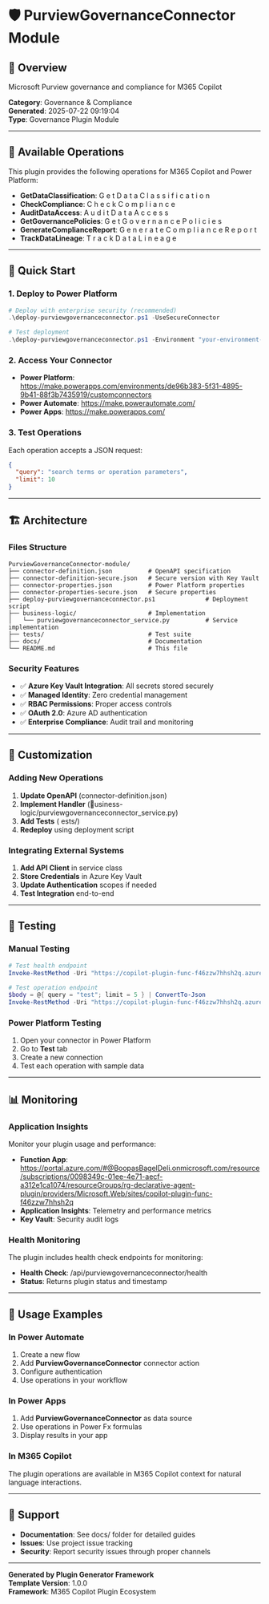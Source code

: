 # 🛡️ PurviewGovernanceConnector Module

## 🎯 Overview

Microsoft Purview governance and compliance for M365 Copilot

**Category**: Governance & Compliance  
**Generated**: 2025-07-22 09:19:04  
**Type**: Governance Plugin Module  

---

## 🔌 Available Operations

This plugin provides the following operations for M365 Copilot and Power Platform:
- **GetDataClassification**: G e t D a t a C l a s s i f i c a t i o n
- **CheckCompliance**: C h e c k C o m p l i a n c e
- **AuditDataAccess**: A u d i t D a t a A c c e s s
- **GetGovernancePolicies**: G e t G o v e r n a n c e P o l i c i e s
- **GenerateComplianceReport**: G e n e r a t e C o m p l i a n c e R e p o r t
- **TrackDataLineage**: T r a c k D a t a L i n e a g e

---

## 🚀 Quick Start

### 1. Deploy to Power Platform

```powershell
# Deploy with enterprise security (recommended)
.\deploy-purviewgovernanceconnector.ps1 -UseSecureConnector

# Test deployment
.\deploy-purviewgovernanceconnector.ps1 -Environment "your-environment-id"
```

### 2. Access Your Connector

- **Power Platform**: https://make.powerapps.com/environments/de96b383-5f31-4895-9b41-88f3b7435919/customconnectors
- **Power Automate**: https://make.powerautomate.com/
- **Power Apps**: https://make.powerapps.com/

### 3. Test Operations

Each operation accepts a JSON request:

```json
{
  "query": "search terms or operation parameters",
  "limit": 10
}
```

---

## 🏗️ Architecture

### Files Structure

```
PurviewGovernanceConnector-module/
├── connector-definition.json          # OpenAPI specification
├── connector-definition-secure.json   # Secure version with Key Vault
├── connector-properties.json          # Power Platform properties
├── connector-properties-secure.json   # Secure properties
├── deploy-purviewgovernanceconnector.ps1              # Deployment script
├── business-logic/                    # Implementation
│   └── purviewgovernanceconnector_service.py          # Service implementation
├── tests/                             # Test suite
├── docs/                              # Documentation
└── README.md                          # This file
```

### Security Features

- ✅ **Azure Key Vault Integration**: All secrets stored securely
- ✅ **Managed Identity**: Zero credential management
- ✅ **RBAC Permissions**: Proper access controls
- ✅ **OAuth 2.0**: Azure AD authentication
- ✅ **Enterprise Compliance**: Audit trail and monitoring

---

## 🔧 Customization

### Adding New Operations

1. **Update OpenAPI** (connector-definition.json)
2. **Implement Handler** (usiness-logic/purviewgovernanceconnector_service.py)
3. **Add Tests** (	ests/)
4. **Redeploy** using deployment script

### Integrating External Systems

1. **Add API Client** in service class
2. **Store Credentials** in Azure Key Vault
3. **Update Authentication** scopes if needed
4. **Test Integration** end-to-end

---

## 🧪 Testing

### Manual Testing

```powershell
# Test health endpoint
Invoke-RestMethod -Uri "https://copilot-plugin-func-f46zzw7hhsh2q.azurewebsites.net/api/purviewgovernanceconnector/health"

# Test operation endpoint
$body = @{ query = "test"; limit = 5 } | ConvertTo-Json
Invoke-RestMethod -Uri "https://copilot-plugin-func-f46zzw7hhsh2q.azurewebsites.net/api/purviewgovernanceconnector/searchcontacts" -Method POST -Body $body -ContentType "application/json"
```

### Power Platform Testing

1. Open your connector in Power Platform
2. Go to **Test** tab
3. Create a new connection
4. Test each operation with sample data

---

## 📊 Monitoring

### Application Insights

Monitor your plugin usage and performance:

- **Function App**: https://portal.azure.com/#@BoopasBagelDeli.onmicrosoft.com/resource/subscriptions/0098349c-01ee-4e71-aecf-a312e1ca1074/resourceGroups/rg-declarative-agent-plugin/providers/Microsoft.Web/sites/copilot-plugin-func-f46zzw7hhsh2q
- **Application Insights**: Telemetry and performance metrics
- **Key Vault**: Security audit logs

### Health Monitoring

The plugin includes health check endpoints for monitoring:

- **Health Check**: /api/purviewgovernanceconnector/health
- **Status**: Returns plugin status and timestamp

---

## 🎯 Usage Examples

### In Power Automate

1. Create a new flow
2. Add **PurviewGovernanceConnector** connector action
3. Configure authentication
4. Use operations in your workflow

### In Power Apps

1. Add **PurviewGovernanceConnector** as data source
2. Use operations in Power Fx formulas
3. Display results in your app

### In M365 Copilot

The plugin operations are available in M365 Copilot context for natural language interactions.

---

## 🤝 Support

- **Documentation**: See docs/ folder for detailed guides
- **Issues**: Use project issue tracking
- **Security**: Report security issues through proper channels

---

**Generated by Plugin Generator Framework**  
**Template Version**: 1.0.0  
**Framework**: M365 Copilot Plugin Ecosystem
